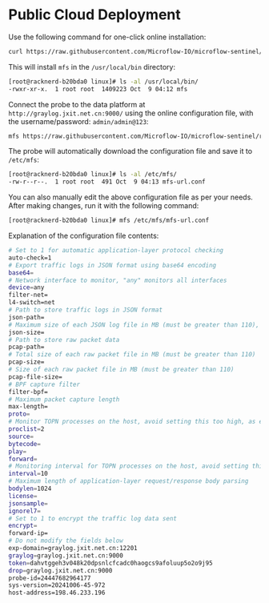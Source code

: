 # Public Cloud Deployment

Use the following command for one-click online installation:

```bash
curl https://raw.githubusercontent.com/Microflow-IO/microflow-sentinel/refs/heads/main/mfs-install.sh | bash -x
```

This will install `mfs` in the `/usr/local/bin` directory:

```bash
[root@racknerd-b20bda0 linux]# ls -al /usr/local/bin/
-rwxr-xr-x.  1 root root  1409223 Oct  9 04:12 mfs
```

Connect the probe to the data platform at `http://graylog.jxit.net.cn:9000/` using the online configuration file, with the username/password: `admin/admin@123`:

```bash
mfs https://raw.githubusercontent.com/Microflow-IO/microflow-sentinel/refs/heads/main/linux/mfs.conf
```

The probe will automatically download the configuration file and save it to `/etc/mfs`:

```bash
[root@racknerd-b20bda0 linux]# ls -al /etc/mfs/
-rw-r--r--.  1 root root  491 Oct  9 04:13 mfs-url.conf
```

You can also manually edit the above configuration file as per your needs. After making changes, run it with the following command:

```bash
[root@racknerd-b20bda0 linux]# mfs /etc/mfs/mfs-url.conf
```

Explanation of the configuration file contents:

```bash
# Set to 1 for automatic application-layer protocol checking
auto-check=1
# Export traffic logs in JSON format using base64 encoding
base64=
# Network interface to monitor, "any" monitors all interfaces
device=any
filter-net=
l4-switch=net
# Path to store traffic logs in JSON format
json-path=
# Maximum size of each JSON log file in MB (must be greater than 110), fixed at 50MB per file
json-size=
# Path to store raw packet data
pcap-path=
# Total size of each raw packet file in MB (must be greater than 110)
pcap-size=
# Size of each raw packet file in MB (must be greater than 110)
pcap-file-size=
# BPF capture filter
filter-bpf=
# Maximum packet capture length
max-length=
proto=
# Monitor TOPN processes on the host, avoid setting this too high, as each process sends data once per minute
proclist=2
source=
bytecode=
play=
forward=
# Monitoring interval for TOPN processes on the host, avoid setting this too high
interval=10
# Maximum length of application-layer request/response body parsing
bodylen=1024
license=
jsonsample=
ignorel7=
# Set to 1 to encrypt the traffic log data sent
encrypt=
forward-ip=
# Do not modify the fields below
exp-domain=graylog.jxit.net.cn:12201
graylog=graylog.jxit.net.cn:9000
token=dahvtggeh3v048k20dpsnlcfcadc0haogcs9afoluup5o2o9j95
drop=graylog.jxit.net.cn:9000
probe-id=24447682964177
sys-version=20241006-45-972
host-address=198.46.233.196
```

